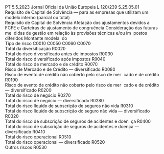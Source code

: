 PT  5.5.2023 Jornal Oficial da União Europeia L 120/239
 S.25.05.01  
Requisito de Capital de Solvência — para as empresas que utilizam um modelo interno (parcial ou total)  
Requisito de Capital de 
Solvência  Afetação dos ajustamentos 
devidos a FCFE e Carteiras de 
ajustamento de congruência  Consideração das futuras me ­
didas de gestão em relação às 
provisões técnicas e/ou im ­
postos diferidos  Montante modela ­
do  
Tipo de risco  C0010  C0050  C0060  C0070  
Total da diversificação  R0020  
Total do risco diversificado antes de impostos  R0030  
Total do risco diversificado após impostos  R0040  
Total do risco de mercado e de crédito  R0070  
Risco de Mercado e de Crédito — diversificado  R0080  
Risco de evento de crédito não coberto pelo risco de mer ­
cado e de crédito  R0190  
Risco de evento de crédito não coberto pelo risco de mer ­
cado e de crédito — diversificado  R0200  
Total do risco de negócio  R0270  
Total do risco de negócio — diversificado  R0280  
Total do risco líquido de subscrição de seguros não vida  R0310  
Total do risco líquido de subscrição do seguro não vida 
— diversificado  R0320  
Total do risco de subscrição de seguros de acidentes e doen ­
ça  R0400  
Total do risco de subscrição de seguros de acidentes e 
doença — diversificado  R0410  
Total do risco operacional  R0510  
Total do risco operacional — diversificado  R0520  
Outros riscos  R0530